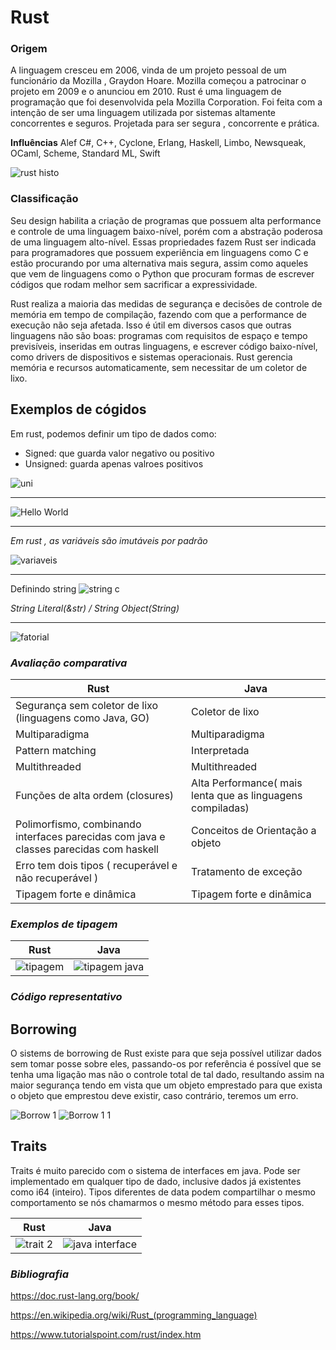 # **Rust**

### **Origem**

A linguagem cresceu em 2006, vinda de um projeto pessoal de um funcionário da Mozilla , Graydon Hoare. Mozilla começou a patrocinar o projeto em 2009 e o anunciou em 2010.
Rust é uma linguagem de programação que foi desenvolvida pela Mozilla Corporation. Foi feita com a intenção de ser uma linguagem utilizada por sistemas  altamente concorrentes e seguros. Projetada para ser segura , concorrente e prática.



**Influências**
 Alef C#, C++, Cyclone, Erlang, Haskell, Limbo, Newsqueak, OCaml, Scheme, Standard ML, Swift

![rust histo](https://user-images.githubusercontent.com/7257385/64481538-b1920a00-d1b3-11e9-88a5-2d358c1e050a.jpg)


### **Classificação**

Seu design habilita a criação de programas que possuem alta performance e controle de uma linguagem baixo-nível, porém com a abstração poderosa de uma linguagem alto-nível. Essas propriedades fazem Rust ser indicada para programadores que possuem experiência em linguagens como C e estão procurando por uma alternativa mais segura, assim como aqueles que vem de linguagens como o Python que procuram formas de escrever códigos que rodam melhor sem sacrificar a expressividade.

Rust realiza a maioria das medidas de segurança e decisões de controle de memória em tempo de compilação, fazendo com que a performance de execução não seja afetada. Isso é útil em diversos casos que outras linguagens não são boas: programas com requisitos de espaço e tempo previsíveis, inseridas em outras linguagens, e escrever código baixo-nível, como drivers de dispositivos e sistemas operacionais.
Rust gerencia memória e recursos automaticamente, sem necessitar de um coletor de lixo.

## **Exemplos de cógidos**
Em rust, podemos definir um tipo de dados como:
* Signed: que guarda valor negativo ou positivo
* Unsigned: guarda apenas valroes positivos 

![uni](https://user-images.githubusercontent.com/7257385/64481049-9f5f9e00-d1aa-11e9-95ef-5e9c68935169.jpg)
_________________________________________________

![Hello World](https://user-images.githubusercontent.com/7257385/64479753-9b735200-d191-11e9-92de-010047fe0c3f.jpg)
_________________________________________________
*Em rust , as variáveis são imutáveis por padrão*

![variaveis](https://user-images.githubusercontent.com/7257385/64480149-d1680480-d198-11e9-9e6d-8da53e67e24c.jpg)
_________________________________________________
Definindo string
![string c](https://user-images.githubusercontent.com/7257385/64482030-ed32d100-d1bf-11e9-857e-3afcca315349.jpg)

*String Literal(&str) / String Object(String)*

_________________________________________________

![fatorial](https://user-images.githubusercontent.com/7257385/64482023-ae9d1680-d1bf-11e9-8ecc-bf8a7510ba38.jpg)


### ***Avaliação comparativa***
| Rust | Java | 
| --- | --- |
| Segurança sem coletor de lixo (linguagens como Java, GO)|Coletor de lixo |
| Multiparadigma | Multiparadigma |
|Pattern matching |	Interpretada |
|Multithreaded| Multithreaded |
|Funções de alta ordem (closures)|Alta Performance( mais lenta que as linguagens compiladas)|
|Polimorfismo, combinando interfaces parecidas com java e classes parecidas com haskell	|Conceitos de Orientação a objeto|
| Erro tem dois tipos ( recuperável e não recuperável )| Tratamento de exceção |
|Tipagem forte e dinâmica |Tipagem forte e dinâmica |

### *Exemplos de tipagem*
| Rust | Java |
| --- | --- |
|![tipagem](https://user-images.githubusercontent.com/7257385/64494139-70573400-d25f-11e9-87f4-3bd781acd787.jpg) |![tipagem java](https://user-images.githubusercontent.com/7257385/64494500-1e64dd00-d264-11e9-9b06-2c6fc79b1e7b.jpg) |

### ***Código representativo***
## **Borrowing**
O sistems de borrowing de Rust existe para que seja possível utilizar dados sem tomar posse sobre eles,
passando-os por referência é possível que se tenha uma ligação mas não o controle total de tal dado, resultando assim
na maior segurança tendo em vista que um objeto emprestado para que exista o objeto que emprestou deve existir,
caso contrário, teremos um erro.

![Borrow 1](https://user-images.githubusercontent.com/7257385/64497377-f4231780-d283-11e9-88e8-0dd9a794d1ae.jpg)
![Borrow 1 1](https://user-images.githubusercontent.com/7257385/64497378-f4bbae00-d283-11e9-85cb-e5c31a853c5c.jpg)

## **Traits**
Traits é muito parecido com o sistema de interfaces em java. Pode ser implementado em qualquer tipo de dado, inclusive dados já existentes como i64 (inteiro). Tipos diferentes de data podem compartilhar o mesmo comportamento se nós chamarmos o mesmo método para esses tipos.


| Rust | Java |
| --- | --- |
|![trait 2](https://user-images.githubusercontent.com/7257385/64493361-9b3c8a80-d255-11e9-9dcc-c09743e50b7e.jpg)|![java interface](https://user-images.githubusercontent.com/7257385/64494517-671c9600-d264-11e9-8d84-0c8d63bfbc71.jpg)|


### ***Bibliografia***
https://doc.rust-lang.org/book/

https://en.wikipedia.org/wiki/Rust_(programming_language)

https://www.tutorialspoint.com/rust/index.htm

